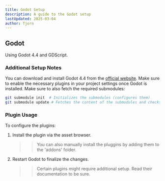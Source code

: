 ```yaml
---
title: Godot Setup
description: A guide to the Godot setup
lastUpdated: 2025-03-04
author: Tjorn
---
```


## Godot

Using Godot 4.4 and GDScript.

### Additional Setup Notes

You can download and install Godot 4.4 from the [official website](https://godotengine.org/download/). Make sure to enable the necessary plugins in your project settings once Godot is installed.
Make sure to also fetch the required submodules:
```bash
git submodule init  # Initializes the submodules (configures them)
git submodule update # Fetches the content of the submodules and checks out the specified commits
```

### Plugin Usage

To configure the plugins:

1. Install the plugin via the asset browser.
   > > You can also manually install the pluggins by adding them to the 'addons' folder.
2. Restart Godot to finalize the changes.
   > > Certain plugins might require additional setup. Read their documentation to be sure.
